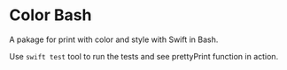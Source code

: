 # Color Bash

A pakage for print with color and style with Swift in Bash.

Use `swift test` tool to run the tests and see prettyPrint function in action.
